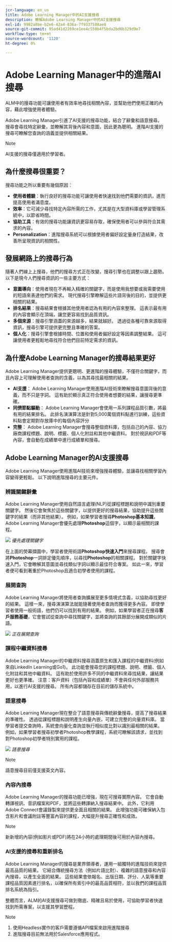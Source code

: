 ```yaml
---
jcr-language: en_us
title: Adobe Learning Manager中的AI支援搜尋
description: 瞭解Adobe Learning Manager中的AI支援搜尋
exl-id: 9982a8be-b2e6-42a4-836a-7f9337588ae8
source-git-commit: 95ad41d2269ce1ee4c550b4f5bda2bd6b329d9e7
workflow-type: tm+mt
source-wordcount: '1120'
ht-degree: 0%

---
```


# Adobe Learning Manager中的進階AI搜尋

ALM中的搜尋功能可讓使用者有效率地尋找相關內容，並幫助他們使用正確的內容，藉此增強使用者體驗。

Adobe Learning Manager引進了AI支援的搜尋功能，結合了辭彙和語意搜尋。 搜尋會尋找特定辭彙，並瞭解其背後內容和意圖，因此更為聰明。 進階AI支援的搜尋可瞭解您查詢的涵義並提供相關結果。

>[!NOTE]
>
>AI支援的搜尋僅適用於學習者。

## 為什麼搜尋很重要？

搜尋功能之所以重要有幾個原因：

* **使用者體驗**：執行良好的搜尋功能可讓使用者快速找到他們需要的資訊，進而提高使用者滿意度。
* **效率**：它可減少尋找特定內容所需的工作，尤其是在大型資料庫或學習管理系統中，以節省時間。
* **協助工具**：有效的搜尋功能讓資訊更容易存取，確保使用者可以參與符合其需求的內容。
* **Personalization**：進階搜尋系統可以根據使用者偏好設定量身打造結果，改善所呈現資訊的相關性。

## 發展網路上的搜尋行為

隨著人們線上上搜尋，他們的搜尋方式正在改變，搜尋引擎也在調整以跟上趨勢。 以下是現今人們搜尋資訊的一些主要方式：

* **意圖導向**：使用者現在不再輸入精確的關鍵字，而是使用我想要或我需要使用的短語來表達他們的需求。 現代搜尋引擎瞭解這些片語背後的目的，並提供更相關的結果。
* **排名結果**：搜尋結果會根據其他使用者認為有用的內容來整理。 這表示最有用的內容會顯示在頂端，讓您更容易找到品質資訊。
* **多個來源**：搜尋引擎涵蓋的來源越多，結果就越好。 透過從各種可靠來源取得資訊，搜尋引擎可提供更完整且準確的答案。
* **個人化**：搜尋引擎會根據時間、位置和使用者偏好設定等因素調整結果。 這可讓使用者更輕鬆地尋找符合他們目前特定需求的資訊。

## 為什麼Adobe Learning Manager的搜尋結果更好

Adobe Learning Manager提供更聰明、更進階的搜尋體驗，不僅符合關鍵字，而且內容上可理解使用者查詢的含義，以為其尋找最相關的結果。

* **AI支援**： Adobe Learning Manager使用進階AI技術來瞭解搜尋意圖背後的意義，而不只是字詞。 這有助於顯示真正符合使用者想要的結果，讓搜尋更準確。
* **同儕節點驅動**： Adobe Learning Manager會使用一系列課程品質引數，將最有用的結果排名。 此排名演演算法是針對5,000萬個資料點進行訓練，這些資料點會定期對存放庫中的每個內容評分
* **完整**： Adobe Learning Manager會搜尋整個資料庫，包括自己的內容、協力廠商課程標題、說明、標籤、個人化附註和其他中繼資料。 對於視訊和PDF等內容，會自動在成績單中進行成績單和搜尋。

## Adobe Learning Manager的AI支援搜尋

Adobe Learning Manager使用進階AI技術來增強搜尋體驗，並讓尋找相關學習內容變得更輕鬆。 以下說明進階搜尋的主要元件。

### 辨識關鍵辭彙

Adobe Learning Manager使用自然語言處理(NLP)從課程標題和說明中識別重要關鍵字。 然後它會聚焦於這些關鍵字，以提供更好的搜尋結果，協助提升這些關鍵字的結果（而非其他結果）。 例如，如果學習者搜尋&#x200B;**Photoshop基本知識**，Adobe Learning Manager會優先處理&#x200B;**Photoshop**&#x200B;這個字，以顯示最相關的課程。

![](assets/search-2.png)
_優先處理關鍵字_

在上面的熒幕擷圖中，學習者使用術語&#x200B;**Photoshop快速入門**&#x200B;來搜尋課程。 搜尋會將&#x200B;**Photoshop**&#x200B;一詞排定優先順序，以尋找&#x200B;**Photoshop**&#x200B;的相關課程。 對於關鍵字快速入門，它會瞭解其意圖並尋找類似字詞以顯示最佳符合專案。 如此一來，學習者便可看到著重於Photoshop且適合初學者使用的課程。

### 展開查詢

Adobe Learning Manager將使用者查詢擴展至更多情境式含義，以協助尋找更好的結果。 這樣一來，搜尋演演算法就能隨著使用者查詢而獲得更多內容。 即使學習者使用一般術語，他們仍可以找到有用的結果。 例如，如果學習者正在搜尋&#x200B;**客戶服務基礎**，它會嘗試從查詢中尋找關鍵字，並將查詢的其餘部分展開成類似的片語。

![](assets/search-1.png)
_正在展開查詢_

### 課程中繼資料搜尋

Adobe Learning Manager的中繼資料搜尋涵蓋原生和匯入課程的中繼資料(例如來自LinkedIn Learning或Go1)。 此功能會搜尋您的課程標題、說明、標籤、個人化附註和其他中繼資料。 這有助於使用許多不同的中繼資料來尋找結果，讓結果更好也更準確。
注意：客戶資料（包括內容和成績單）不會與任何外部服務共用，以進行AI支援的搜尋。 所有內容都儲存在目前的儲存系統中。

### 語意搜尋

Adobe Learning Manager現在整合了語意搜尋與傳統辭彙搜尋，提高了搜尋結果的準確性。 透過從課程標題和說明產生向量內嵌，可建立完整的向量資料庫。 當學習者提交查詢時，系統會向量化查詢並執行相似度比對以識別最相關的結果。 例如，如果學習者搜尋初學者Photoshop教學課程，系統可瞭解該請求，並找到對Photoshop初學者特別實用的課程。

![](assets/semantic-search.png)
_語意搜尋_

>[!NOTE]
>
>語意搜尋目前僅支援英文內容。

### 內容內搜尋

Adobe Learning Manager的搜尋功能已增強，現在可搜尋實際內容。 它會自動轉譯視訊、音訊檔案和PDF，並將這些轉譯納入搜尋結果中。 此外，它利用Adobe Connect會議錄製來提供更全面且相關的結果。 此增強功能可確保納入包含影片和會議附註等豐富內容的課程，大幅提升搜尋正確性和成效。

>[!NOTE]
>
>新新增的內容(例如影片或PDF)將在24小時的處理期間後可用於內容內搜尋。

### AI支援的搜尋和重新排名

Adobe Learning Manager的搜尋是業界領導者，運用一組獨特的進階技術來提供最高品質的結果。 它結合傳統搜尋方法（例如片語比對）、複雜的語意搜尋和內容內搜尋，以產生全面的結果。 這些結果會依報名、出版日期、評分、人氣等重要課程品質因素進行排名，以確保所有索引中的最高品質相符，並以我們的課程品質排名系統為指引。

整體而言，ALM的AI支援搜尋可做到徹底、精確且易於使用，可協助學習者快速找到所需專案，以支援其學習歷程。


>[!NOTE]
>
>1. 使用Headless實作的客戶需要遵循API檔案來啟用進階搜尋
>2. 進階搜尋目前無法用於Salesforce應用程式。

